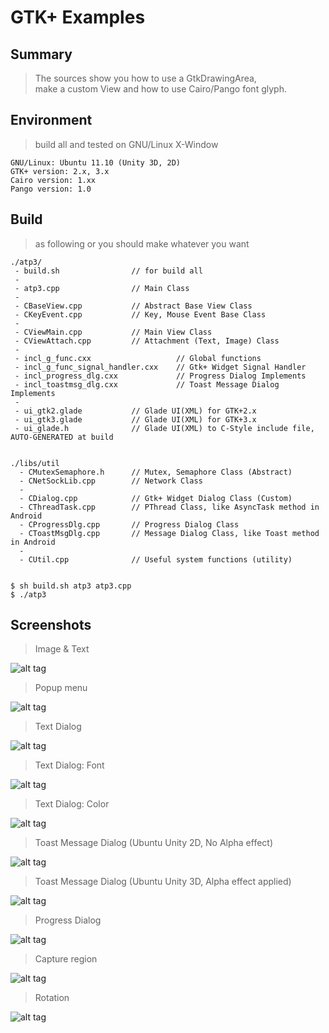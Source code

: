 GTK+ Examples
===============


Summary
----------
> The sources show you how to use a GtkDrawingArea,<br>
> make a custom View and how to use Cairo/Pango font glyph.


Environment
----------
> build all and tested on GNU/Linux X-Window

    GNU/Linux: Ubuntu 11.10 (Unity 3D, 2D)
    GTK+ version: 2.x, 3.x
    Cairo version: 1.xx
    Pango version: 1.0


Build
----------
> as following or you should make whatever you want

    ./atp3/
     - build.sh                // for build all
	 -
     - atp3.cpp                // Main Class
	 -
	 - CBaseView.cpp           // Abstract Base View Class
	 - CKeyEvent.cpp           // Key, Mouse Event Base Class
	 -
	 - CViewMain.cpp           // Main View Class
	 - CViewAttach.cpp         // Attachment (Text, Image) Class
	 -
	 - incl_g_func.cxx                   // Global functions
	 - incl_g_func_signal_handler.cxx    // Gtk+ Widget Signal Handler
	 - incl_progress_dlg.cxx             // Progress Dialog Implements
	 - incl_toastmsg_dlg.cxx             // Toast Message Dialog Implements
	 -
	 - ui_gtk2.glade           // Glade UI(XML) for GTK+2.x
	 - ui_gtk3.glade           // Glade UI(XML) for GTK+3.x
	 - ui_glade.h              // Glade UI(XML) to C-Style include file, AUTO-GENERATED at build


	./libs/util
	  - CMutexSemaphore.h      // Mutex, Semaphore Class (Abstract)
	  - CNetSockLib.cpp        // Network Class
	  -
	  - CDialog.cpp            // Gtk+ Widget Dialog Class (Custom)
	  - CThreadTask.cpp        // PThread Class, like AsyncTask method in Android
	  - CProgressDlg.cpp       // Progress Dialog Class
	  - CToastMsgDlg.cpp       // Message Dialog Class, like Toast method in Android
	  -
	  - CUtil.cpp              // Useful system functions (utility)


    $ sh build.sh atp3 atp3.cpp
    $ ./atp3


Screenshots
----------

> Image & Text

![alt tag](https://github.com/godmode2k/gtk_examples/raw/master/screenshots/screenshot_01.png)

> Popup menu

![alt tag](https://github.com/godmode2k/gtk_examples/raw/master/screenshots/screenshot_02.png)

> Text Dialog

![alt tag](https://github.com/godmode2k/gtk_examples/raw/master/screenshots/screenshot_03.png)

> Text Dialog: Font

![alt tag](https://github.com/godmode2k/gtk_examples/raw/master/screenshots/screenshot_04.png)

> Text Dialog: Color

![alt tag](https://github.com/godmode2k/gtk_examples/raw/master/screenshots/screenshot_05.png)

> Toast Message Dialog (Ubuntu Unity 2D, No Alpha effect)

![alt tag](https://github.com/godmode2k/gtk_examples/raw/master/screenshots/screenshot_06.png)

> Toast Message Dialog (Ubuntu Unity 3D, Alpha effect applied)

![alt tag](https://github.com/godmode2k/gtk_examples/raw/master/screenshots/screenshot_07.png)

> Progress Dialog

![alt tag](https://github.com/godmode2k/gtk_examples/raw/master/screenshots/screenshot_08.png)

> Capture region

![alt tag](https://github.com/godmode2k/gtk_examples/raw/master/screenshots/screenshot_09.png)

> Rotation

![alt tag](https://github.com/godmode2k/gtk_examples/raw/master/screenshots/screenshot_10.png)


